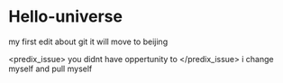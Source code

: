 # Hello-universe
my first edit about git
<ATC>
  it will move to beijing
  
</ATC>

<predix_issue>
you didnt have oppertunity to
</predix_issue>
<topic1> i change myself and pull myself</topic1>